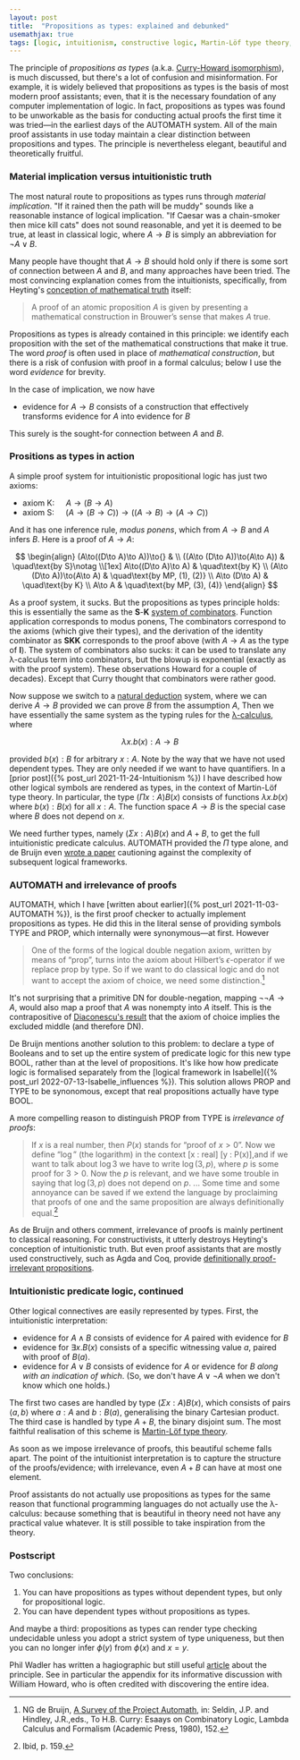 ```yaml
---
layout: post
title:  "Propositions as types: explained and debunked"
usemathjax: true 
tags: [logic, intuitionism, constructive logic, Martin-Löf type theory, NG de Bruijn]
---
```


The principle of *propositions as types* (a.k.a. [Curry-Howard isomorphism](https://en.wikipedia.org/wiki/Curry–Howard_correspondence)), 
is much discussed, but there's a lot of confusion and misinformation.
For example, it is widely believed that propositions as types is the basis of most modern proof assistants; 
even, that it is the necessary foundation 
of any computer implementation of logic.
In fact, propositions as types was found to be unworkable 
as the basis for conducting actual proofs 
the first time it was tried—in the earliest days of the AUTOMATH system.
All of the main proof assistants in use today maintain a clear distinction
between propositions and types.
The principle is nevertheless elegant, beautiful and theoretically fruitful.

### Material implication versus intuitionistic truth

The most natural route to propositions as types runs through *material implication*.
"If it rained then the path will be muddy" sounds like a reasonable instance
of logical implication.
"If Caesar was a chain-smoker then mice kill cats" does not sound reasonable, and yet it is deemed to be true,
at least in classical logic, where $A\to B$ is simply an abbreviation for
$\neg A\lor B$.

Many people have thought that $A\to B$ should hold only if there is some sort 
of connection between $A$ and $B$, and many approaches have been tried.
The most convincing explanation comes from the intuitionists,
specifically, from Heyting's 
[conception of mathematical truth](https://plato.stanford.edu/entries/intuitionistic-logic-development/#ProoInte) itself:

> A proof of an atomic proposition $A$ is given by presenting a mathematical construction in Brouwer’s sense that makes $A$ true.

Propositions as types is already contained in this principle: we identify
each proposition with the set of the mathematical constructions that make it true.
The word *proof* is often used in place of *mathematical construction*, but there is a risk of confusion with proof in a formal calculus; below I use the word *evidence* for brevity.

In the case of implication, we now have

- evidence for $A\to B$ consists of a construction that effectively transforms evidence for $A$ into evidence for $B$

This surely is the sought-for connection between $A$ and $B$.

### Prositions as types in action

A simple proof system for intuitionistic propositional logic has just two axioms:

- axiom K: $\quad A\to(B\to A)$
- axiom S: $\quad(A\to(B\to C))\to ((A\to B)\to(A\to C))$

And it has one inference rule, *modus ponens*, which from $A\to B$ and $A$
infers $B$. Here is a proof of $A\to A$:

$$
\begin{align}
  (A\to((D\to A)\to A))\to{} &  \\
  ((A\to (D\to A))\to(A\to A)) & \quad\text{by S}\notag \\[1ex]
  A\to((D\to A)\to A)         & \quad\text{by K} \\
  (A\to (D\to A))\to(A\to A) & \quad\text{by MP, (1), (2)} \\
  A\to (D\to A)                & \quad\text{by K} \\
  A\to A                        & \quad\text{by MP, (3), (4)}
\end{align}
$$

As a proof system, it sucks. But the propositions as types principle holds: this is essentially the same as the **S**-**K** [system of combinators](https://en.wikipedia.org/wiki/Combinatory_logic). 
Function application corresponds to modus ponens,
The combinators correspond to the axioms (which give their types), 
and the derivation of the identity combinator 
as **SKK** corresponds to the proof above (with $A\to A$ as the type of **I**). The system of combinators also sucks:
it can be used to translate any λ-calculus term into combinators, but the blowup is exponential (exactly as with the proof system).
These observations Howard for a couple of decades).
Except that Curry thought that combinators were rather good.

Now suppose we switch to a [natural deduction](https://plato.stanford.edu/entries/natural-deduction/) system, 
where we can derive
$A\to B$ provided we can prove $B$ from the assumption $A$,
Then we have essentially the same system as the typing rules 
for the [λ-calculus](https://en.wikipedia.org/wiki/Simply_typed_lambda_calculus), where 

$$ \lambda x. b(x) : A\to B$$

provided $b(x):B$ for arbitrary $x:A$.
Note by the way that we have not used dependent types. They are only needed if we want to have quantifiers.
In a [prior post]({% post_url 2021-11-24-Intuitionism %}) I have described how other logical symbols are rendered as types, in the context of Martin-Löf type theory.
In particular, the type $(\Pi x:A) B(x)$ consists of functions $\lambda x. b(x)$ where $b(x):B(x)$ for all $x:A$. The function space $A\to B$ is the special case where $B$ does not depend on $x$. 

We need further types, namely $(\Sigma x:A) B(x)$ and $A+B$, 
to get the full intuitionistic predicate calculus. 
AUTOMATH provided the $\Pi$ type alone,
and de Bruijn even [wrote a paper](https://pure.tue.nl/ws/files/4428179/597611.pdf)
cautioning against the complexity of subsequent logical frameworks.

### AUTOMATH and irrelevance of proofs

AUTOMATH, which I have 
[written about earlier]({% post_url 2021-11-03-AUTOMATH %}),
is the first proof checker to actually implement propositions as types.
He did this in the literal sense of providing symbols TYPE and PROP,
which internally were synonymous—at first. However

> One of the forms of the logical double negation axiom, written by means of “prop”, turns into the axiom about Hilbert’s $\epsilon$-operator if we replace prop by type. So if we want to do classical logic and do not want to accept the axiom of choice, we need some distinction.[^1]

[^1]: NG de Bruijn, [A Survey of the Project Automath](https://pure.tue.nl/ws/files/1892191/597622.pdf), in: Seldin, J.P. and Hindley, J.R.,eds., To H.B. Curry: Esaays on Combinatory Logic, Lambda Calculus and Formalism (Academic Press, 1980), 152.

It's not surprising that a primitive DN for double-negation,
mapping $\neg\neg A \to A$, would also map a proof that $A$
was nonempty into $A$ itself.
This is the contrapositive of [Diaconescu's result](https://doi.org/10.2307/2039868)  that
the axiom of choice implies the excluded middle (and therefore DN).

De Bruijn mentions another solution to this problem: to declare a type of Booleans and to set up the entire system of predicate logic for this new type BOOL, rather than at the level of propositions. 
It's like how how predicate logic is formalised separately 
from the 
[logical framework in Isabelle]({% post_url 2022-07-13-Isabelle_influences %}). 
This solution allows PROP and TYPE to be synonomous, 
except that real propositions actually have type BOOL.

A more compelling reason to distinguish PROP from TYPE
is *irrelevance of proofs*:

> If $x$ is a real number, then $P(x)$ stands for “proof of $x > 0$”. Now we define “$\log$” (the logarithm) in the context [x : real] [y : P(x)],and if we want to talk about $\log 3$ we have to write $\log(3,p)$, where $p$ is some proof for $3 > 0$. Now the $p$ is relevant, and we have some trouble in saying that $\log(3,p)$ does not depend on $p$. ... Some time and some annoyance can be saved if we extend the language by proclaiming that proofs of one and the same proposition are always definitionally equal.[^2]

[^2]: Ibid, p. 159.

As de Bruijn and others comment, irrelevance of proofs is 
mainly pertinent to classical reasoning. For constructivists, it 
utterly destroys Heyting's conception of intuitionistic truth. 
But even proof assistants that are mostly used  constructively, such as Agda and Coq, provide
[definitionally proof-irrelevant propositions](https://agda.readthedocs.io/en/v2.6.0/language/prop.html).

### Intuitionistic predicate logic, continued

Other logical connectives are easily represented by types.
First, the intuitionistic interpretation:

- evidence for $A\land B$ consists of evidence for $A$ paired with evidence for $B$
- evidence for $\exists x. B(x)$ consists of a specific witnessing value $a$, paired with proof of $B(a)$. 
- evidence for $A\lor B$ consists of evidence for $A$ or evidence for $B$ *along with an indication of which*. (So, we don't have $A\lor\neg A$ when we don't know which one holds.) 

The first two cases are handled by type $(\Sigma x:A) B(x)$,
which consists of pairs $\langle a,b \rangle$ where $a:A$ and $b:B(a)$, generalising the binary Cartesian product. The third case
is handled by type $A+B$, the binary disjoint sum.
The most faithful realisation of this scheme is 
[Martin-Löf type theory](https://lawrencecpaulson.github.io/tag/Martin-Löf_type_theory).

As soon as we impose irrelevance of proofs, this beautiful scheme falls apart. The point of the intuitionist interpretation is to capture the structure of the proofs/evidence; with irrelevance, even
$A+B$ can have at most one element.

Proof assistants do not actually use propositions as types
for the same reason that functional programming languages do not 
actually use the λ-calculus: because something that is beautiful in theory need not have any practical value whatever.
It is still possible to take inspiration from the theory.

### Postscript

Two conclusions:
1. You can have propositions as types without dependent types, but only for propositional logic.
2. You can have dependent types without propositions as types.

And maybe a third: propositions as types can render type checking undecidable 
unless you adopt a strict system of type uniqueness, 
but then you can no longer infer $\phi(y)$ from $\phi(x)$ and $x=y$.

Phil Wadler has written a hagiographic but still useful
[article](https://homepages.inf.ed.ac.uk/wadler/papers/propositions-as-types/propositions-as-types.pdf)
about the principle. See in particular the appendix 
for its informative discussion with William Howard, 
who is often credited with discovering the entire idea.
